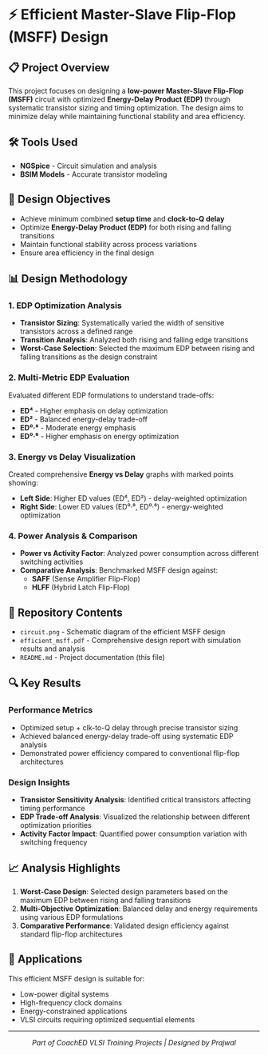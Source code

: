 # ⚡ Efficient Master-Slave Flip-Flop (MSFF) Design

## 📋 Project Overview

This project focuses on designing a **low-power Master-Slave Flip-Flop (MSFF)** circuit with optimized **Energy-Delay Product (EDP)** through systematic transistor sizing and timing optimization. The design aims to minimize delay while maintaining functional stability and area efficiency.

## 🛠️ Tools Used
- **NGSpice** - Circuit simulation and analysis
- **BSIM Models** - Accurate transistor modeling

## 🎯 Design Objectives

- Achieve minimum combined **setup time** and **clock-to-Q delay**
- Optimize **Energy-Delay Product (EDP)** for both rising and falling transitions
- Maintain functional stability across process variations
- Ensure area efficiency in the final design

## 📊 Design Methodology

### 1. EDP Optimization Analysis
- **Transistor Sizing**: Systematically varied the width of sensitive transistors across a defined range
- **Transition Analysis**: Analyzed both rising and falling edge transitions
- **Worst-Case Selection**: Selected the maximum EDP between rising and falling transitions as the design constraint

### 2. Multi-Metric EDP Evaluation
Evaluated different EDP formulations to understand trade-offs:
- **ED⁴** - Higher emphasis on delay optimization
- **ED²** - Balanced energy-delay trade-off
- **ED⁰·⁸** - Moderate energy emphasis
- **ED⁰·⁶** - Higher emphasis on energy optimization

### 3. Energy vs Delay Visualization
Created comprehensive **Energy vs Delay** graphs with marked points showing:
- **Left Side**: Higher ED values (ED⁴, ED²) - delay-weighted optimization
- **Right Side**: Lower ED values (ED⁰·⁸, ED⁰·⁶) - energy-weighted optimization

### 4. Power Analysis & Comparison
- **Power vs Activity Factor**: Analyzed power consumption across different switching activities
- **Comparative Analysis**: Benchmarked MSFF design against:
  - **SAFF** (Sense Amplifier Flip-Flop)
  - **HLFF** (Hybrid Latch Flip-Flop)

## 📁 Repository Contents

- `circuit.png` - Schematic diagram of the efficient MSFF design
- `efficient_msff.pdf` - Comprehensive design report with simulation results and analysis
- `README.md` - Project documentation (this file)

## 🔍 Key Results

### Performance Metrics
- Optimized setup + clk-to-Q delay through precise transistor sizing
- Achieved balanced energy-delay trade-off using systematic EDP analysis
- Demonstrated power efficiency compared to conventional flip-flop architectures

### Design Insights
- **Transistor Sensitivity Analysis**: Identified critical transistors affecting timing performance
- **EDP Trade-off Analysis**: Visualized the relationship between different optimization priorities
- **Activity Factor Impact**: Quantified power consumption variation with switching frequency

## 📈 Analysis Highlights

1. **Worst-Case Design**: Selected design parameters based on the maximum EDP between rising and falling transitions
2. **Multi-Objective Optimization**: Balanced delay and energy requirements using various EDP formulations
3. **Comparative Performance**: Validated design efficiency against standard flip-flop architectures

## 🚀 Applications

This efficient MSFF design is suitable for:
- Low-power digital systems
- High-frequency clock domains
- Energy-constrained applications
- VLSI circuits requiring optimized sequential elements

---

<p align="center">
  <i>Part of CoachED VLSI Training Projects | Designed by Prajwal</i>

</p>
